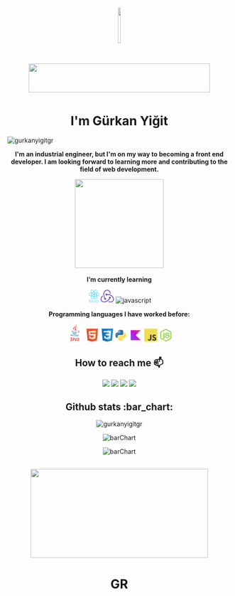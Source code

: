 <div align="center">




<h1 align="center"><img src="https://media.giphy.com/media/VsIzjbp1YqdGg/giphy.gif" width="10%" height="80px"></h1>
<h1 align="center"><img src="https://media.giphy.com/media/QWrCFpI965negKDo0n/giphy.gif" width="90%" height="65px" ></h1>
<h1 align="center">I'm Gürkan Yiğit</h1>
<p align="left"> <img src="https://komarev.com/ghpvc/?username=gurkanyigitgr" alt="gurkanyigitgr" /> </p>


<p align="center"><strong>I'm an industrial engineer, but I'm on my way to becoming a front end developer. I am looking forward to learning more and contributing to the field of web development.</strong></p>
<div align="center">
<img src="https://media.giphy.com/media/SwHQCKdGMx9Psyomr1/giphy.gif" width="200" height="200"/>
</div>

<p><strong>I’m currently learning</strong></p>
<img src="https://github.com/devicons/devicon/blob/master/icons/react/react-original-wordmark.svg" alt="react" width="30" height="30"/><img src="https://github.com/devicons/devicon/blob/master/icons/redux/redux-original.svg" alt="redux" width="30" height="30"/>
<img src="https://media.giphy.com/media/ln7z2eWriiQAllfVcn/giphy.gif" alt="javascript" height="30"> 

<p><strong>Programming languages I have worked before:</strong></p>
<img src="https://github.com/devicons/devicon/blob/master/icons/java/java-original-wordmark.svg" alt="java" width="40" height="40"/> <img src="https://github.com/devicons/devicon/blob/master/icons/html5/html5-original.svg" alt="html5" width="30" height="30"/> <img src="https://github.com/devicons/devicon/blob/master/icons/css3/css3-original.svg" alt="css3" width="30" height="30"/><img src="https://github.com/devicons/devicon/blob/master/icons/python/python-original.svg" alt="python" width="30" height="30"/> <img
src="https://github.com/devicons/devicon/blob/master/icons/kotlin/kotlin-original.svg" alt="kotlin" width="30" height="30"/> <img
src="https://github.com/devicons/devicon/blob/master/icons/javascript/javascript-original.svg" alt="javascript" width="30" height="30"/> <img src="https://github.com/devicons/devicon/blob/master/icons/nodejs/nodejs-original.svg" alt="charp" width="30" height="30"/> 

 <h2 align="center">How to reach me 📫</h2>

<p align="center">
  <a href="mailto:gurkanyigitgr@gmail.com"><img src="https://img.shields.io/badge/e‑mail-D14836.svg?style=for-the-badge&logo=GMail&logoColor=white"/></a>
  <a href="https://www.instagram.com/gurkanyigitgr/"><img src="https://img.shields.io/badge/instagram-E4405F.svg?style=for-the-badge&logo=instagram&logoColor=white"/></a>
  <a href="https://gurkanyigitgr.github.io/csschallenge/"><img src="https://img.shields.io/badge/Web%20Site-9146FF.svg?style=for-the-badge&logo=google-chrome&logoColor=white"/></a>
  <a href="https://tr.linkedin.com/in/ahmet-g%C3%BCrkan-yi%C4%9Fit-b40290215"><img src="https://img.shields.io/badge/linkedin-0077B5.svg?style=for-the-badge&logo=linkedin&logoColor=white"/></a>
</p>

<h2 align="center">Github stats :bar_chart:</h2>

<p align="center"> <img src="https://github-readme-stats.vercel.app/api?username=gurkanyigitgr&theme=github_dark&show_icons=true" alt="gurkanyigitgr" /></p>

<p align="center"> <img src="https://github-readme-streak-stats.herokuapp.com?user=gurkanyigitgr&theme=sea-dark" alt="barChart" /></p>

<p align="center"> <img src="https://github-readme-stats.vercel.app/api/top-langs/?username=gurkanyigitgr&theme=github_dark&hide=assembly,pawn,hack&langs_count=15&layout=compact" alt="barChart" /></p>

<br>
<img src="https://user-images.githubusercontent.com/110620986/186917484-8463f29b-e9f3-4418-862e-cca38bc9916d.JPG" width="400" height="200"/>
<h1 align="center"><strong>GR</strong></h1>

